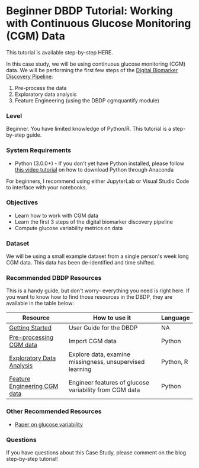 # Beginner DBDP Tutorial: Working with Continuous Glucose Monitoring (CGM) Data

This tutorial is available step-by-step HERE. 

In this case study, we will be using continuous glucose monitoring (CGM) data. We will be performing the first few steps of the [Digital Biomarker Discovery Pipeline](https://dbdp.org): 
1. Pre-process the data
2. Exploratory data analysis
3. Feature Engineering (using the DBDP cgmquantify module)

### Level
Beginner. You have limited knowledge of Python/R. This tutorial is a step-by-step guide.

### System Requirements
* Python (3.0.0+) - If you don't yet have Python installed, please follow [this video tutorial](https://www.youtube.com/watch?v=YJC6ldI3hWk) on how to download Python through Anaconda

For beginners, I recommend using either JupyterLab or Visual Studio Code to interface with your notebooks.

### Objectives
* Learn how to work with CGM data
* Learn the first 3 steps of the digital biomarker discovery pipeline
* Compute glucose variability metrics on data

### Dataset
We will be using a small example dataset from a single person's week long CGM data. This data has been de-identified and time shifted.

### Recommended DBDP Resources
This is a handy guide, but don't worry- everything you need is right here. If you want to know how to find those resources in the DBDP, they are available in the table below:

| Resource | How to use it | Language |
| ------ | ------ | ------ | 
| [Getting Started](https://github.com/DigitalBiomarkerDiscoveryPipeline/DBDP/wiki/USER-GUIDE) | User Guide for the DBDP | NA |
| [Pre-processing CGM data](https://github.com/DigitalBiomarkerDiscoveryPipeline/cgmquantify) | Import CGM data | Python | 
| [Exploratory Data Analysis](https://github.com/DigitalBiomarkerDiscoveryPipeline/Exploratory-Data-Analysis) | Explore data, examine missingness, unsupervised learning | Python, R | 
| [Feature Engineering CGM data](https://github.com/DigitalBiomarkerDiscoveryPipeline/cgmquantify) | Engineer features of glucose variability from CGM data | Python |

### Other Recommended Resources
* [Paper on glucose variability](https://journals.sagepub.com/doi/full/10.1177/1932296819826111)

### Questions
If you have questions about this Case Study, please comment on the blog step-by-step tutorial! 
